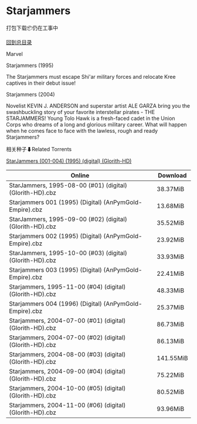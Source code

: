 # Starjammers

打包下载📦仍在工事中

[回到总目录](/Catalogs.md)

Marvel

Starjammers (1995)

The Starjammers must escape Shi'ar military forces and relocate Kree captives in their debut issue!



Starjammers (2004)

Novelist KEVIN J. ANDERSON and superstar artist ALE GARZA bring you the swashbuckling story of your favorite interstellar pirates - THE STARJAMMERS! Young Tolo Hawk is a fresh-faced cadet in the Union Corps who dreams of a long and glorious military career. What will happen when he comes face to face with the lawless, rough and ready Starjammers?





相关种子⬇Related Torrents

[StarJammers (001-004) (1995) (digital) (Glorith-HD)](https://github.com/alicewish/markdown/blob/master/torrent/StarJammers--001-004---1995---digital---Glorith-HD.md)

Online | Download
--- | ---
StarJammers, 1995-08-00 (#01) (digital) (Glorith-HD).cbz | 38.37MiB
Starjammers 001 (1995) (Digital) (AnPymGold-Empire).cbz | 13.68MiB
StarJammers, 1995-09-00 (#02) (digital) (Glorith-HD).cbz | 35.52MiB
Starjammers 002 (1995) (Digital) (AnPymGold-Empire).cbz | 23.92MiB
StarJammers, 1995-10-00 (#03) (digital) (Glorith-HD).cbz | 33.93MiB
Starjammers 003 (1995) (Digital) (AnPymGold-Empire).cbz | 22.41MiB
Starjammers, 1995-11-00 (#04) (digital) (Glorith-HD).cbz | 48.33MiB
Starjammers 004 (1996) (Digital) (AnPymGold-Empire).cbz | 25.37MiB
Starjammers, 2004-07-00 (#01) (digital) (Glorith-HD).cbz | 86.73MiB
Starjammers, 2004-07-00 (#02) (digital) (Glorith-HD).cbz | 86.13MiB
Starjammers, 2004-08-00 (#03) (digital) (Glorith-HD).cbz | 141.55MiB
Starjammers, 2004-09-00 (#04) (digital) (Glorith-HD).cbz | 75.22MiB
Starjammers, 2004-10-00 (#05) (digital) (Glorith-HD).cbz | 80.52MiB
Starjammers, 2004-11-00 (#06) (digital) (Glorith-HD).cbz | 93.96MiB